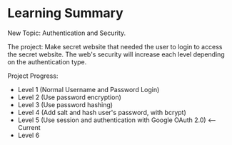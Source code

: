 # Learning Summary

New Topic: Authentication and Security.

The project: Make secret website that needed the user to login to access the secret website. The web's security will increase each level depending on the authentication type.

Project Progress: 
- Level 1 (Normal Username and Password Login)
- Level 2 (Use password encryption)
- Level 3 (Use password hashing)
- Level 4 (Add salt and hash user's password, with bcrypt)
- Level 5 (Use session and authentication with Google OAuth 2.0) <-- Current
- Level 6

